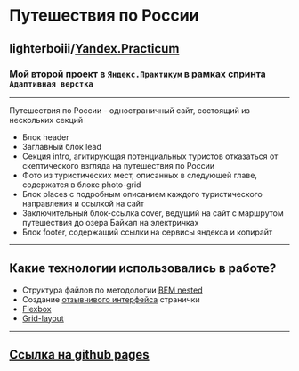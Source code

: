 # Путешествия по России [](/images/__logo.svg)
## lighterboiii/[Yandex.Practicum](https://practicum.yandex.ru/promo/long-courses/web)

 ### Мой второй проект в `Яндекс.Практикум` в рамках спринта `Адаптивная верстка`
 ____
Путешествия по России - одностраничный сайт, состоящий из нескольких секций
+ Блок header
+ Заглавный блок lead
+ Секция intro, агитирующая потенциальных туристов отказаться от скептического взгляда на путешествия по России
+ Фото из туристических мест, описанных в следующей главе, содержатся в блоке photo-grid
+ Блок places с подробным описанием каждого туристического направления и ссылкой на сайт
+ Заключительный блок-ссылка cover, ведущий на сайт с маршрутом путешествия до озера Байкал на электричках
+ Блок footer, содержащий ссылки на сервисы яндекса и копирайт
____
## Какие технологии использовались в работе?
+ Структура файлов по методологии [BEM nested](https://ru.bem.info/methodology/)
+ Создание [отзывчивого интерфейса](https://habr.com/ru/company/htmlacademy/blog/342066/) странички
+ [Flexbox](https://habr.com/ru/post/467049/)
+ [Grid-layout](https://habr.com/ru/post/656245/)
____
## [Ссылка на github pages](https://lighterboiii.github.io/russian-travel/)
